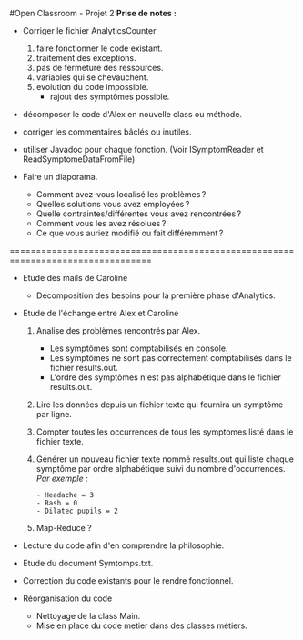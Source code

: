 #Open Classroom - Projet 2
**Prise de notes :**

- Corriger le fichier AnalyticsCounter
	1. faire fonctionner le code existant.
	2. traitement des exceptions.
	3. pas de fermeture des ressources.
	4. variables qui se chevauchent.
	5. evolution du code impossible.
		- rajout des symptômes possible.
		
- décomposer le code d'Alex en nouvelle class ou méthode.

- corriger les commentaires bâclés ou inutiles.

- utiliser Javadoc pour chaque fonction. (Voir ISymptomReader et ReadSymptomeDataFromFile)

- Faire un diaporama.
	
    - Comment avez-vous localisé les problèmes ?
    - Quelles solutions vous avez employées ?
    - Quelle contraintes/différentes vous avez rencontrées ?
    - Comment vous les avez résolues ?
    - Ce que vous auriez modifié ou fait différemment ?


=================================================================================

- Etude des mails de Caroline

    -  Décomposition des besoins pour la première phase d'Analytics.

- Etude de l'échange entre Alex et Caroline
   	
    1. Analise des problèmes rencontrés par Alex.
	    - Les symptômes sont comptabilisés en console.
	    - Les symptômes ne sont pas correctement comptabilisés dans le fichier results.out.
	    - L'ordre des symptômes n'est pas alphabétique dans le fichier results.out.
	    
	2. Lire les données depuis un fichier texte qui fournira un symptôme
	par ligne.

	3. Compter toutes les occurrences de tous les symptomes listé dans le
	fichier texte.

	4. Générer un nouveau fichier texte nommé results.out qui liste chaque
	symptôme par ordre alphabétique suivi du nombre d'occurrences.  
        *Par exemple :*
        ```
        - Headache = 3
        - Rash = 0
        - Dilatec pupils = 2
        ```
	
	5. Map-Reduce ?

- Lecture du code afin d'en comprendre la philosophie. 

- Etude du document Symtomps.txt. 

- Correction du code existants pour le rendre fonctionnel.

- Réorganisation du code
    - Nettoyage de la class Main.
    - Mise en place du code metier dans des classes métiers.